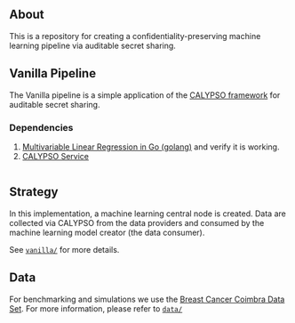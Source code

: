 ## About

This is a repository for creating a confidentiality-preserving machine learning pipeline via auditable secret sharing.

## Vanilla Pipeline

The Vanilla pipeline is a simple application of the [CALYPSO framework](https://github.com/dedis/cothority/tree/master/calypso) for auditable secret sharing.

### Dependencies

1. [Multivariable Linear Regression in Go (golang)](https://github.com/sajari/regression) and verify it is working.
2. [CALYPSO Service](https://github.com/dedis/cothority/tree/master/calypso)

```

```

## Strategy

In this implementation, a machine learning central node is created. Data are collected via CALYPSO from the data providers and consumed by the machine learning model creator (the data consumer).

See [`vanilla/`](vanilla/) for more details.
## Data

For benchmarking and simulations we use the [Breast Cancer Coimbra Data Set](https://archive.ics.uci.edu/ml/datasets/Breast+Cancer+Coimbra). For more information, please refer to [`data/`](data/README.md)
